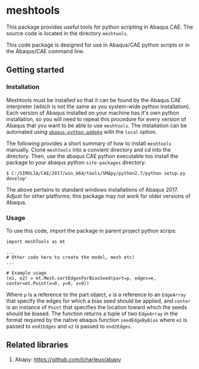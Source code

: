 # meshtools
This package provides useful tools for python scripting in Abaqus CAE. The source code is located in the directory `meshtools`.

This code package is designed for use in Abaqus/CAE python scripts or in the Abaqus/CAE command line.


## Getting started

### Installation
Meshtools must be installed so that it can be found by the Abaqus CAE interpreter (which is not the same as you system-wide python installation). Each version of Abaqus installed on your machine has it's own python installation, so you will need to repeat this procedure for every version of Abaqus that you want to be able to use `meshtools`. The installation can be automated using [`abaqus-python-addpkg`](../abaqus-python-addpkg/readme.md) with the `local` option.

The following provides a short summary of how to install `meshtools` manually. Clone `meshtools` into a convient directory and cd into the directory. Then, use the abaqus CAE python executable too install the package to your abaqus python `site-packages` directory:
```
$ C:/SIMULIA/CAE/2017/win_b64/tools/SMApy/python2.7/python setup.py develop'
```
The above pertains to standard windows installations of Abaqus 2017. Adjust for other platforms; this package may not work for older versions of Abaqus.

### Usage
To use this code, import the package in parent project python scrips:
```
import meshTools as mt

...
# Other code here to create the model, mesh etc)
...

# Example usage
(e1, e2) = mt.Mesh.sortEdgesForBiasSeed(part=p, edges=e, center=mt.Point(x=0, y=0, z=0))
```
Where `p` is a reference to the part object, `e` is a reference to an `EdgeArray` that specify the edges for which a bias seed should be applied, and `center` is an instance of `Point` that specifies the location toward which the seeds should be biased. The function returns a tuple of two `EdgeArray` in the format required by the native abaqus function `seedEdgeByBias` where `e1` is passed to `end1Edges` and `e2` is passed to `end2Edges`.



## Related libraries
1. Abapy: https://github.com/lcharleux/abapy
